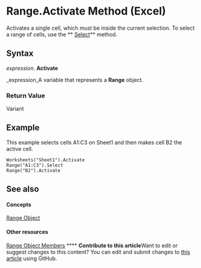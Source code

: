 
# Range.Activate Method (Excel)

Activates a single cell, which must be inside the current selection. To select a range of cells, use the  ** [Select](46c12f85-fae5-15ea-3500-81ff8be49cdb.md)** method.


## Syntax

 _expression_. **Activate**

 _expression_A variable that represents a  **Range** object.


### Return Value

Variant


## Example

This example selects cells A1:C3 on Sheet1 and then makes cell B2 the active cell.


```
Worksheets("Sheet1").Activate 
Range("A1:C3").Select 
Range("B2").Activate
```


## See also


#### Concepts


 [Range Object](b8207778-0dcc-4570-1234-f130532cc8cd.md)
#### Other resources


 [Range Object Members](4336bf81-1e63-7e44-1792-baf366a027a7.md)
****   **Contribute to this article**Want to edit or suggest changes to this content? You can edit and submit changes to  [this article](https://github.com/jhershey00/VBA_Excel_Test/OpenXMLCon/articles/a0050055-84e7-7611-a961-887fcb063369.md) using GitHub.

